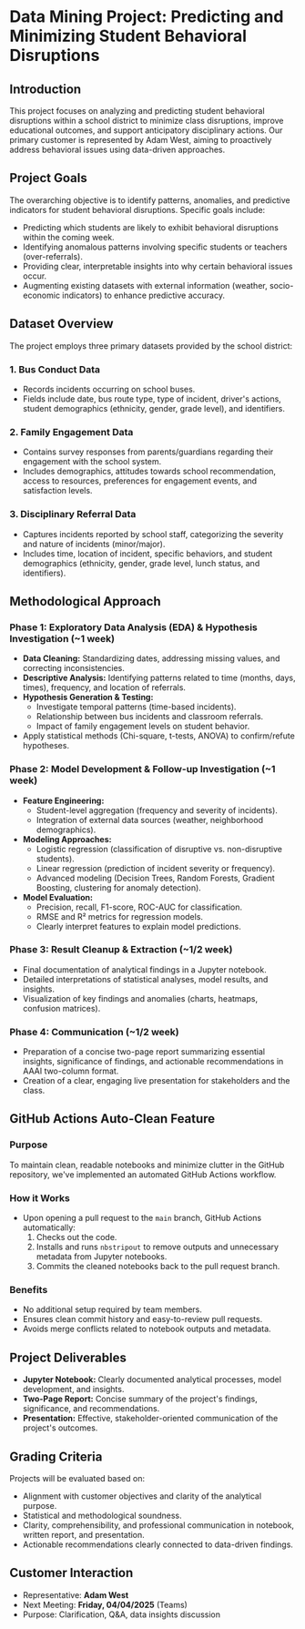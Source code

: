 # Data Mining Project: Predicting and Minimizing Student Behavioral Disruptions

## Introduction

This project focuses on analyzing and predicting student behavioral disruptions within a school district to minimize class disruptions, improve educational outcomes, and support anticipatory disciplinary actions. Our primary customer is represented by Adam West, aiming to proactively address behavioral issues using data-driven approaches.

## Project Goals

The overarching objective is to identify patterns, anomalies, and predictive indicators for student behavioral disruptions. Specific goals include:

- Predicting which students are likely to exhibit behavioral disruptions within the coming week.
- Identifying anomalous patterns involving specific students or teachers (over-referrals).
- Providing clear, interpretable insights into why certain behavioral issues occur.
- Augmenting existing datasets with external information (weather, socio-economic indicators) to enhance predictive accuracy.

## Dataset Overview

The project employs three primary datasets provided by the school district:

### 1. Bus Conduct Data
- Records incidents occurring on school buses.
- Fields include date, bus route type, type of incident, driver's actions, student demographics (ethnicity, gender, grade level), and identifiers.

### 2. Family Engagement Data
- Contains survey responses from parents/guardians regarding their engagement with the school system.
- Includes demographics, attitudes towards school recommendation, access to resources, preferences for engagement events, and satisfaction levels.

### 3. Disciplinary Referral Data
- Captures incidents reported by school staff, categorizing the severity and nature of incidents (minor/major).
- Includes time, location of incident, specific behaviors, and student demographics (ethnicity, gender, grade level, lunch status, and identifiers).

## Methodological Approach

### Phase 1: Exploratory Data Analysis (EDA) & Hypothesis Investigation (~1 week)
- **Data Cleaning:** Standardizing dates, addressing missing values, and correcting inconsistencies.
- **Descriptive Analysis:** Identifying patterns related to time (months, days, times), frequency, and location of referrals.
- **Hypothesis Generation & Testing:**
  - Investigate temporal patterns (time-based incidents).
  - Relationship between bus incidents and classroom referrals.
  - Impact of family engagement levels on student behavior.
- Apply statistical methods (Chi-square, t-tests, ANOVA) to confirm/refute hypotheses.

### Phase 2: Model Development & Follow-up Investigation (~1 week)
- **Feature Engineering:**
  - Student-level aggregation (frequency and severity of incidents).
  - Integration of external data sources (weather, neighborhood demographics).
- **Modeling Approaches:**
  - Logistic regression (classification of disruptive vs. non-disruptive students).
  - Linear regression (prediction of incident severity or frequency).
  - Advanced modeling (Decision Trees, Random Forests, Gradient Boosting, clustering for anomaly detection).
- **Model Evaluation:**
  - Precision, recall, F1-score, ROC-AUC for classification.
  - RMSE and R² metrics for regression models.
  - Clearly interpret features to explain model predictions.

### Phase 3: Result Cleanup & Extraction (~1/2 week)
- Final documentation of analytical findings in a Jupyter notebook.
- Detailed interpretations of statistical analyses, model results, and insights.
- Visualization of key findings and anomalies (charts, heatmaps, confusion matrices).

### Phase 4: Communication (~1/2 week)
- Preparation of a concise two-page report summarizing essential insights, significance of findings, and actionable recommendations in AAAI two-column format.
- Creation of a clear, engaging live presentation for stakeholders and the class.

## GitHub Actions Auto-Clean Feature

### Purpose
To maintain clean, readable notebooks and minimize clutter in the GitHub repository, we've implemented an automated GitHub Actions workflow.

### How it Works
- Upon opening a pull request to the `main` branch, GitHub Actions automatically:
  1. Checks out the code.
  2. Installs and runs `nbstripout` to remove outputs and unnecessary metadata from Jupyter notebooks.
  3. Commits the cleaned notebooks back to the pull request branch.

### Benefits
- No additional setup required by team members.
- Ensures clean commit history and easy-to-review pull requests.
- Avoids merge conflicts related to notebook outputs and metadata.

## Project Deliverables

- **Jupyter Notebook:** Clearly documented analytical processes, model development, and insights.
- **Two-Page Report:** Concise summary of the project's findings, significance, and recommendations.
- **Presentation:** Effective, stakeholder-oriented communication of the project's outcomes.

## Grading Criteria

Projects will be evaluated based on:
- Alignment with customer objectives and clarity of the analytical purpose.
- Statistical and methodological soundness.
- Clarity, comprehensibility, and professional communication in notebook, written report, and presentation.
- Actionable recommendations clearly connected to data-driven findings.

## Customer Interaction
- Representative: **Adam West**
- Next Meeting: **Friday, 04/04/2025** (Teams)
- Purpose: Clarification, Q&A, data insights discussion

